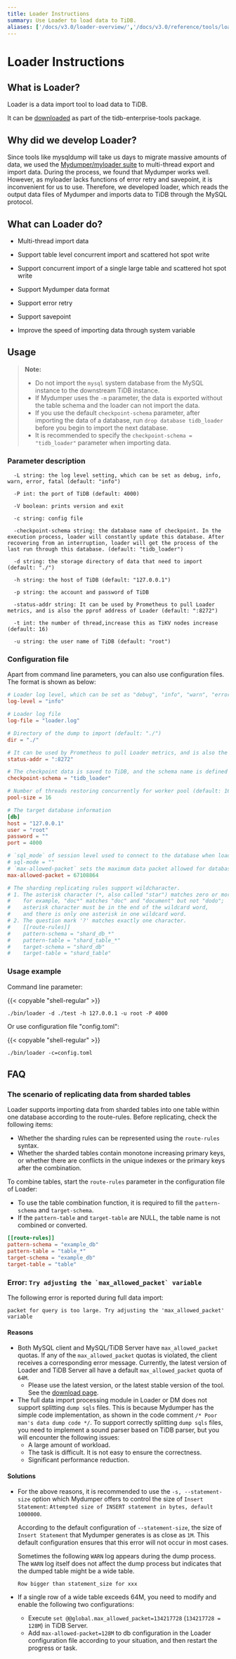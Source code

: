 ```yaml
---
title: Loader Instructions
summary: Use Loader to load data to TiDB.
aliases: ['/docs/v3.0/loader-overview/','/docs/v3.0/reference/tools/loader/','/docs/tools/loader/','/docs/v3.0/load-misuse-handling/','/docs/v3.0/reference/tools/error-case-handling/load-misuse-handling/','/tidb/v3.0/load-misuse-handling']
---
```


# Loader Instructions

## What is Loader?

Loader is a data import tool to load data to TiDB.

It can be [downloaded](/download-ecosystem-tools.md) as part of the tidb-enterprise-tools package.

## Why did we develop Loader?

Since tools like mysqldump will take us days to migrate massive amounts of data, we used the [Mydumper/myloader suite](https://github.com/maxbube/mydumper) to multi-thread export and import data. During the process, we found that Mydumper works well. However, as myloader lacks functions of error retry and savepoint, it is inconvenient for us to use. Therefore, we developed loader, which reads the output data files of Mydumper and imports data to TiDB through the MySQL protocol.

## What can Loader do?

+ Multi-thread import data

+ Support table level concurrent import and scattered hot spot write

+ Support concurrent import of a single large table and scattered hot spot write

+ Support Mydumper data format

+ Support error retry

+ Support savepoint

+ Improve the speed of importing data through system variable

## Usage

> **Note:**
>
> - Do not import the `mysql` system database from the MySQL instance to the downstream TiDB instance.
> - If Mydumper uses the `-m` parameter, the data is exported without the table schema and the loader can not import the data.
> - If you use the default `checkpoint-schema` parameter, after importing the data of a database, run `drop database tidb_loader` before you begin to import the next database.
> - It is recommended to specify the `checkpoint-schema = "tidb_loader"` parameter when importing data.

### Parameter description

```
  -L string: the log level setting, which can be set as debug, info, warn, error, fatal (default: "info")

  -P int: the port of TiDB (default: 4000)

  -V boolean: prints version and exit

  -c string: config file

  -checkpoint-schema string: the database name of checkpoint. In the execution process, loader will constantly update this database. After recovering from an interruption, loader will get the process of the last run through this database. (default: "tidb_loader")

  -d string: the storage directory of data that need to import (default: "./")

  -h string: the host of TiDB (default: "127.0.0.1")

  -p string: the account and password of TiDB

  -status-addr string: It can be used by Prometheus to pull Loader metrics, and is also the pprof address of Loader (default: ":8272")

  -t int: the number of thread,increase this as TiKV nodes increase (default: 16)

  -u string: the user name of TiDB (default: "root")
```

### Configuration file

Apart from command line parameters, you can also use configuration files. The format is shown as below:

```toml
# Loader log level, which can be set as "debug", "info", "warn", "error" and "fatal" (default: "info")
log-level = "info"

# Loader log file
log-file = "loader.log"

# Directory of the dump to import (default: "./")
dir = "./"

# It can be used by Prometheus to pull Loader metrics, and is also the pprof address of Loader (default: ":8272").
status-addr = ":8272"

# The checkpoint data is saved to TiDB, and the schema name is defined here.
checkpoint-schema = "tidb_loader"

# Number of threads restoring concurrently for worker pool (default: 16). Each worker restore one file at a time.
pool-size = 16

# The target database information
[db]
host = "127.0.0.1"
user = "root"
password = ""
port = 4000

# `sql_mode` of session level used to connect to the database when loading data. If `sql-mode` is not provided or set to "@DownstreamDefault", the global `sql_mode` for downstream is used.
# sql-mode = ""
# `max-allowed-packet` sets the maximum data packet allowed for database connection, which corresponds to the `max_allowed_packet` in system parameters. If it is set to 0, the global `max_allowed_packet` for downstream is used.
max-allowed-packet = 67108864

# The sharding replicating rules support wildcharacter.
# 1. The asterisk character (*, also called "star") matches zero or more characters,
#    for example, "doc*" matches "doc" and "document" but not "dodo";
#    asterisk character must be in the end of the wildcard word,
#    and there is only one asterisk in one wildcard word.
# 2. The question mark '?' matches exactly one character.
#    [[route-rules]]
#    pattern-schema = "shard_db_*"
#    pattern-table = "shard_table_*"
#    target-schema = "shard_db"
#    target-table = "shard_table"
```

### Usage example

Command line parameter:

{{< copyable "shell-regular" >}}

```
./bin/loader -d ./test -h 127.0.0.1 -u root -P 4000
```

Or use configuration file "config.toml":

{{< copyable "shell-regular" >}}

```
./bin/loader -c=config.toml
```

## FAQ

### The scenario of replicating data from sharded tables

Loader supports importing data from sharded tables into one table within one database according to the route-rules. Before replicating, check the following items:

- Whether the sharding rules can be represented using the `route-rules` syntax.
- Whether the sharded tables contain monotone increasing primary keys, or whether there are conflicts in the unique indexes or the primary keys after the combination.

To combine tables, start the `route-rules` parameter in the configuration file of Loader:

- To use the table combination function, it is required to fill the `pattern-schema` and `target-schema`.
- If the `pattern-table` and `target-table` are NULL, the table name is not combined or converted.

```toml
[[route-rules]]
pattern-schema = "example_db"
pattern-table = "table_*"
target-schema = "example_db"
target-table = "table"
```

### Error: ```Try adjusting the `max_allowed_packet` variable```

The following error is reported during full data import:

```
packet for query is too large. Try adjusting the 'max_allowed_packet' variable
```

#### Reasons

* Both MySQL client and MySQL/TiDB Server have `max_allowed_packet` quotas. If any of the `max_allowed_packet` quotas is violated, the client receives a corresponding error message. Currently, the latest version of Loader and TiDB Server all have a default `max_allowed_packet` quota of `64M`.
    * Please use the latest version, or the latest stable version of the tool. See the [download page](/download-ecosystem-tools.md).
* The full data import processing module in Loader or DM does not support splitting `dump sqls` files. This is because Mydumper has the simple code implementation, as shown in the code comment `/* Poor man's data dump code */`. To support correctly splitting `dump sqls` files, you need to implement a sound parser based on TiDB parser, but you will encounter the following issues:
    * A large amount of workload.
    * The task is difficult. It is not easy to ensure the correctness.
    * Significant performance reduction.

#### Solutions

* For the above reasons, it is recommended to use the `-s, --statement-size` option which Mydumper offers to control the size of `Insert Statement`: `Attempted size of INSERT statement in bytes, default 1000000`.

    According to the default configuration of `--statement-size`, the size of `Insert Statement` that Mydumper generates is as close as `1M`. This default configuration ensures that this error will not occur in most cases.

    Sometimes the following `WARN` log appears during the dump process. The `WARN` log itself does not affect the dump process but indicates that the dumped table might be a wide table.

    ```
    Row bigger than statement_size for xxx
    ```

* If a single row of a wide table exceeds 64M, you need to modify and enable the following two configurations:
    * Execute `set @@global.max_allowed_packet=134217728` (`134217728 = 128M`) in TiDB Server.
    * Add `max-allowed-packet=128M` to db configuration in the Loader configuration file according to your situation, and then restart the progress or task.

